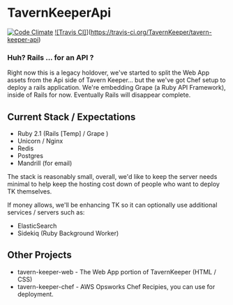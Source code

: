 # TavernKeeperApi

[![Code Climate](https://codeclimate.com/github/TavernKeeper/tavern-keeper-api.png)](https://codeclimate.com/github/TavernKeeper/tavern-keeper-api)
[![Travis CI]](https://travis-ci.org/TavernKeeper/tavern-keeper-api.svg)](https://travis-ci.org/TavernKeeper/tavern-keeper-api)

### Huh? Rails ... for an API ?

Right now this is a legacy holdover, we've started to split the Web App assets from the Api side of Tavern Keeper... but the we've got Chef setup to deploy a rails application. We're embedding Grape (a Ruby API Framework), inside of Rails for now. Eventually Rails will disappear complete. 

## Current Stack / Expectations

* Ruby 2.1 (Rails [Temp] / Grape )
* Unicorn / Nginx 
* Redis
* Postgres
* Mandrill (for email)

The stack is reasonably small, overall, we'd like to keep the server needs minimal to help keep the hosting cost down of people who want to deploy TK themselves. 

If money allows, we'll be enhancing TK so it can optionally use additional services / servers such as:

* ElasticSearch
* Sidekiq (Ruby Background Worker)

## Other Projects

* tavern-keeper-web - The Web App portion of TavernKeeper (HTML / CSS)
* tavern-keeper-chef - AWS Opsworks Chef Recipies, you can use for deployment. 